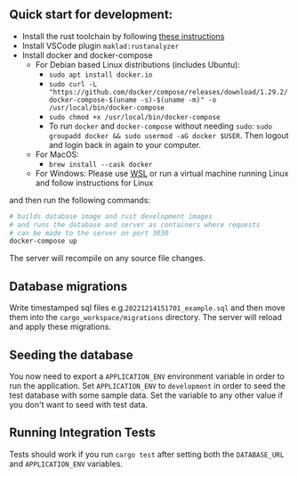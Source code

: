 ## Quick start for development:

- Install the rust toolchain by following [these instructions](https://rustup.rs/)
- Install VSCode plugin `maklad:rustanalyzer`
- Install docker and docker-compose
  - For Debian based Linux distributions (includes Ubuntu):
    - `sudo apt install docker.io`
    - `sudo curl -L "https://github.com/docker/compose/releases/download/1.29.2/docker-compose-$(uname -s)-$(uname -m)" -o /usr/local/bin/docker-compose`
    - `sudo chmod +x /usr/local/bin/docker-compose`
    - To run `docker` and `docker-compose` without needing `sudo`: `sudo groupadd docker && sudo usermod -aG docker $USER`. Then logout and login back in again to your computer.
  - For MacOS:
    - `brew install --cask docker`
  - For Windows: Please use [WSL](https://docs.microsoft.com/en-us/windows/wsl/install) or run a virtual machine running Linux and follow instructions for Linux

and then run the following commands:

```sh
# builds database image and rust development images
# and runs the database and server as containers where requests
# can be made to the server on port 3030
docker-compose up
```

The server will recompile on any source file changes.

## Database migrations

Write timestamped sql files e.g.`20221214151701_example.sql` and then move them into the `cargo_workspace/migrations` directory. The server will reload and apply these migrations.


## Seeding the database
You now need to export a `APPLICATION_ENV` environment variable in order to run the application. Set `APPLICATION_ENV` to `development` in order to seed the test database with some sample data. Set the variable to any other value if you don't want to seed with test data.

## Running Integration Tests
Tests should work if you run `cargo test` after setting both the `DATABASE_URL` and `APPLICATION_ENV` variables.